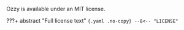 
Ozzy is available under an MIT license.

???+ abstract "Full license text"
    ``` {.yaml .no-copy}
    --8<-- "LICENSE"
    ```


